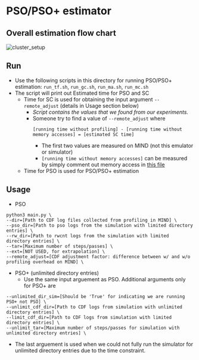 # PSO/PSO+ estimator
## Overall estimation flow chart
![cluster_setup](https://github.com/shsym/mind/blob/main/tools/pso_estimator/pso_ordering.png?raw=true)

## Run
  - Use the following scripts in this directory for running PSO/PSO+ estimation: `run_tf.sh`, `run_gc.sh`, `run_ma.sh`, `run_mc.sh`
  - The script will print out Estimated time for PSO and SC
    - Time for SC is used for obtaining the input argument `--remote_adjust` (details in Usage section below)
      - *Script contains the values that we found from our experiments.*
      - Someone try to find a value of `--remote_adjust` where
        ```
        [running time without profiling] - [running time without memory accesses] = [estimated SC time]
        ```
        - The first two values are measured on MIND (not this emulator or simulator)
        - `[running time without memory accesses]` can be measured by simply comment out memory access in [this file](https://github.com/shsym/mind/blob/main/mind_linux/test_programs/04_macro_benchmark/test_program.cpp)
    - Time for PSO is used for PSO/PSO+ estimation 

## Usage
- PSO
```
python3 main.py \
--dir=[Path to CDF log files collected from profiling in MIND] \
--pso_dir=[Path to pso logs from the simulation with limited directory entries] \
--rw_dir=[Path to rwcnt logs from the simulation with limited directory entries] \
--tar=[Maximum number of steps/passes] \
--ext=[NOT USED, for extrapolation] \
--remote_adjust=[CDF adjustment factor: difference between w/ and w/o profiling overhead on MIND] \
```

- PSO+ (unlimited directory entries)
  - Use the same input arguement as PSO. Additional arguments only for PSO+ are
```
--unlimited_dir_sim=[Should be 'True' for indicating we are running PSO+ not PSO] \
--unlimit_cdf_dir=[Path to CDF logs from simulation with unlimited directory entries] \
--limit_cdf_dir=[Path to CDF logs from simulation with limited directory entries] \
--unlimit_tar=[Maximum number of steps/passes for simulation with unlimited directory entries] \
```
  - The last arguement is used when we could not fully run the simulator for unlimited directory entries due to the time constraint.
